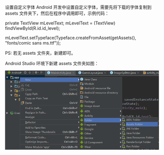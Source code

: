 设置自定义字体
Android 开发中设置自定义字体，需要先将下载的字体复制到 assets 文件夹下，然后在程序中调用即可，示例代码：

private TextView mLevelText;
mLevelText = (TextView) findViewById(R.id.id_level);

mLevelText.setTypeface(Typeface.createFromAsset(getAssets(), "fonts/comic sans ms.ttf"));

PS: 若无 assets 文件夹，新建即可。

Android Studio 环境下新建 assets 文件夹如图： 

![image](https://github.com/HutMobileDevelopmentGroup/LearningSummary/blob/master/Personal/Airom/Projects/Jigsaw%20puzzle/Image/Android%20Studio%20%E7%8E%AF%E5%A2%83%E4%B8%8B%E6%96%B0%E5%BB%BA%20assets.jpg)

